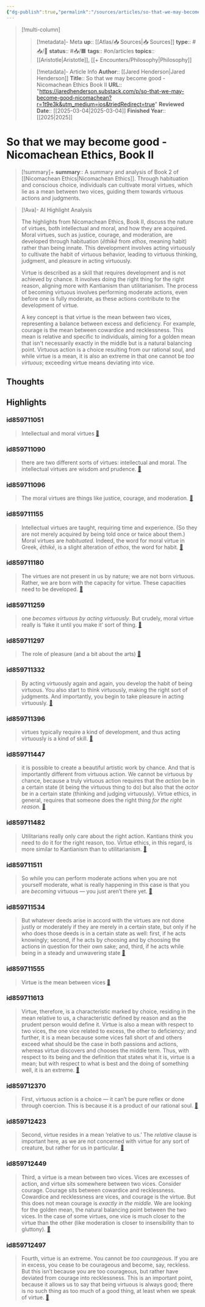 ```yaml
---
{"dg-publish":true,"permalink":"/sources/articles/so-that-we-may-become-good-nicomachean-ethics-book-ii/"}
---
```


> [!multi-column]
>> [!metadata]- Meta
>> **up**:: [[Atlas/📥 Sources\|📥 Sources]]
>> **type**:: #📥/📰 
>> **status**:: #📥/🟧 
>> **tags**:: #on/articles
>> **topics**:: [[Aristotle\|Aristotle]], [[+ Encounters/Philosophy\|Philosophy]]
>
>> [!metadata]- Article Info
>> **Author**:: [[Jared Henderson\|Jared Henderson]]
>> **Title**:: So that we may become good - Nicomachean Ethics Book II
>> **URL**:: "https://jaredhenderson.substack.com/p/so-that-we-may-become-good-nicomachean?r=1t9e3k&utm_medium=ios&triedRedirect=true"
>> **Reviewed Date**:: [[2025-03-04\|2025-03-04]]
>> **Finished Year**:: [[2025\|2025]]

# So that we may become good - Nicomachean Ethics, Book II

> [!summary]+
> **summary**::  A summary and analysis of Book 2 of [[Nicomachean Ethics\|Nicomachean Ethics]]. Through habituation and conscious choice, individuals can cultivate moral virtues, which lie as a mean between two vices, guiding them towards virtuous actions and judgments.


> [!Ava]- AI Highlight Analysis
> 
> The highlights from Nicomachean Ethics, Book II, discuss the nature of virtues, both intellectual and moral, and how they are acquired. Moral virtues, such as justice, courage, and moderation, are developed through habituation (*ēthikē* from *ethos*, meaning habit) rather than being innate. This development involves acting virtuously to cultivate the habit of virtuous behavior, leading to virtuous thinking, judgment, and pleasure in acting virtuously.
> 
> Virtue is described as a skill that requires development and is not achieved by chance. It involves doing the right thing for the right reason, aligning more with Kantianism than utilitarianism. The process of becoming virtuous involves performing moderate actions, even before one is fully moderate, as these actions contribute to the development of virtue.
> 
> A key concept is that virtue is the mean between two vices, representing a balance between excess and deficiency. For example, courage is the mean between cowardice and recklessness. This mean is relative and specific to individuals, aiming for a golden mean that isn't necessarily exactly in the middle but is a natural balancing point. Virtuous action is a choice resulting from our rational soul, and while virtue is a mean, it is also an extreme in that one cannot be *too virtuous*; exceeding virtue means deviating into vice.


## Thoughts

## Highlights
### id859711051

> Intellectual and moral virtues <span class='highlight-link'>[🔗](https://read.readwise.io/read/01jnj6x5sfc3yrn0m5aywf29ge)</span>

### id859711090

> there are two different sorts of virtues: intellectual and moral. The intellectual virtues are wisdom and prudence. <span class='highlight-link'>[🔗](https://read.readwise.io/read/01jnj6y5sm744sgdmvdvg688w9)</span>

### id859711096

> The moral virtues are things like justice, courage, and moderation. <span class='highlight-link'>[🔗](https://read.readwise.io/read/01jnj6yb5de5xc9sr7vmv2h2pg)</span>

### id859711155

> Intellectual virtues are taught, requiring time and experience. (So they are not merely acquired by being told once or twice about them.) Moral virtues are *habituated.* Indeed, the word for moral virtue in Greek, *ēthikē*, is a slight alteration of *ethos*, the word for habit. <span class='highlight-link'>[🔗](https://read.readwise.io/read/01jnj6z60anp1qfqny5b96kkfx)</span>

### id859711180

> The virtues are not present in us by nature; we are not born virtuous. Rather, we are born with the capacity for virtue. These capacities need to be developed. <span class='highlight-link'>[🔗](https://read.readwise.io/read/01jnj6znwq7ehjg4zyd73evpce)</span>

### id859711259

> one *becomes virtuous by acting virtuously.* But crudely, moral virtue really is ‘fake it until you make it’ sort of thing. <span class='highlight-link'>[🔗](https://read.readwise.io/read/01jnj70vsp5bmnwrygthvt58yb)</span>

### id859711297

> The role of pleasure (and a bit about the arts) <span class='highlight-link'>[🔗](https://read.readwise.io/read/01jnj7117j2nwqhr8adt5sghz5)</span>

### id859711332

> By acting virtuously again and again, you develop the habit of being virtuous. You also start to think virtuously, making the right sort of judgments. And importantly, you begin to take pleasure in acting virtuously. <span class='highlight-link'>[🔗](https://read.readwise.io/read/01jnj71wzpt3erq30gt88nkpvt)</span>

### id859711396

> virtues typically require a kind of development, and thus acting virtuously is a kind of skill. <span class='highlight-link'>[🔗](https://read.readwise.io/read/01jnj73tadpf28wxkykxs2b67s)</span>

### id859711447

> it is possible to create a beautiful artistic work by chance. And that is importantly different from virtuous action. We cannot be virtuous by chance, because a truly virtuous action requires that the *action* be in a certain state (it being the virtuous thing to do) but also that the *actor* be in a certain state (thinking and judging virtuously). Virtue ethics, in general, requires that someone does the right thing *for the right reason.* <span class='highlight-link'>[🔗](https://read.readwise.io/read/01jnj74p3zkz9c71673r2y5zdm)</span>

### id859711482

> Utilitarians really only care about the right action. Kantians think you need to do it for the right reason, too. Virtue ethics, in this regard, is more similar to Kantianism than to utilitarianism. <span class='highlight-link'>[🔗](https://read.readwise.io/read/01jnj759bnpqx0bv6vssmp9vjs)</span>

### id859711511

> So while you can perform moderate actions when you are not yourself moderate, what is really happening in this case is that you are *becoming* virtuous — you just aren’t there yet. <span class='highlight-link'>[🔗](https://read.readwise.io/read/01jnj7649yfkmha4rxtm68p208)</span>

### id859711534

> But whatever deeds arise in accord with the virtues are not done justly or moderately if they are merely in a certain state, but only if he who does those deeds is in a certain state as well: first, if he acts knowingly; second, if he acts by choosing and by choosing the actions in question for their own sake; and, third, if he acts while being in a steady and unwavering state <span class='highlight-link'>[🔗](https://read.readwise.io/read/01jnj76qrdcc0bfncz1603vfme)</span>

### id859711555

> Virtue is the mean between vices <span class='highlight-link'>[🔗](https://read.readwise.io/read/01jnj77pfeznntce8867nw2czd)</span>

### id859711613

> Virtue, therefore, is a characteristic marked by choice, residing in the mean relative to us, a characteristic defined by reason and as the prudent person would define it. Virtue is also a mean with respect to two vices, the one vice related to excess, the other to deficiency; and further, it is a mean because some vices fall short of and others exceed what should be the case in both passions and actions, whereas virtue discovers and chooses the middle term. Thus, with respect to its being and the definition that states what it is, virtue is a mean; but with respect to what is best and the doing of something well, it is an extreme. <span class='highlight-link'>[🔗](https://read.readwise.io/read/01jnj78cqjz1sm7rgh886am4km)</span>

### id859712370

> First, virtuous action is a choice — it can’t be pure reflex or done through coercion. This is because it is a product of our rational soul. <span class='highlight-link'>[🔗](https://read.readwise.io/read/01jnj7g6m2jcctcw0rv8mhd0ej)</span>

### id859712423

> Second, virtue resides in a mean ‘relative to us.’ The *relative* clause is important here, as we are not concerned with virtue for any sort of creature, but rather for us in particular. <span class='highlight-link'>[🔗](https://read.readwise.io/read/01jnj7gnhvpdq5m8rqt36tfw6r)</span>

### id859712449

> Third, a virtue is a mean between two vices. Vices are excesses of action, and virtue sits somewhere between two vices. Consider courage. Courage sits between cowardice and recklessness. Cowardice and recklessness are vices, and courage is the virtue. But this does not mean courage is *exactly in the middle.* We are looking for the golden mean, the natural balancing point between the two vices. In the case of some virtues, one vice is much closer to the virtue than the other (like moderation is closer to insensibility than to gluttony). <span class='highlight-link'>[🔗](https://read.readwise.io/read/01jnj7hhwxatpk0bbhvbvs57fs)</span>

### id859712497

> Fourth, virtue is an extreme. You cannot be *too courageous.* If you are in excess, you cease to be courageous and become, say, reckless. But this isn’t because you are too courageous, but rather have deviated from courage into recklessness. This is an important point, because it allows us to say that being virtuous is always good; there is no such thing as too much of a good thing, at least when we speak of virtue. <span class='highlight-link'>[🔗](https://read.readwise.io/read/01jnj7j600e8we7bjtrj56567b)</span>



